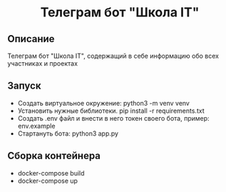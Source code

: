 <h1 align="center">Телеграм бот "Школа IT"</h1>


## Описание
Телеграм бот "Школа IT", содержащий в себе информацию обо всех участниках и проектах


## Запуск
- Создать виртуальное окружение: python3 -m venv venv
- Установить нужные библиотеки. pip install -r requirements.txt
- Создать .env файл и внести в него токен своего бота, пример: env.example
- Стартануть бота: python3 app.py

## Сборка контейнера
- docker-compose build
- docker-compose up